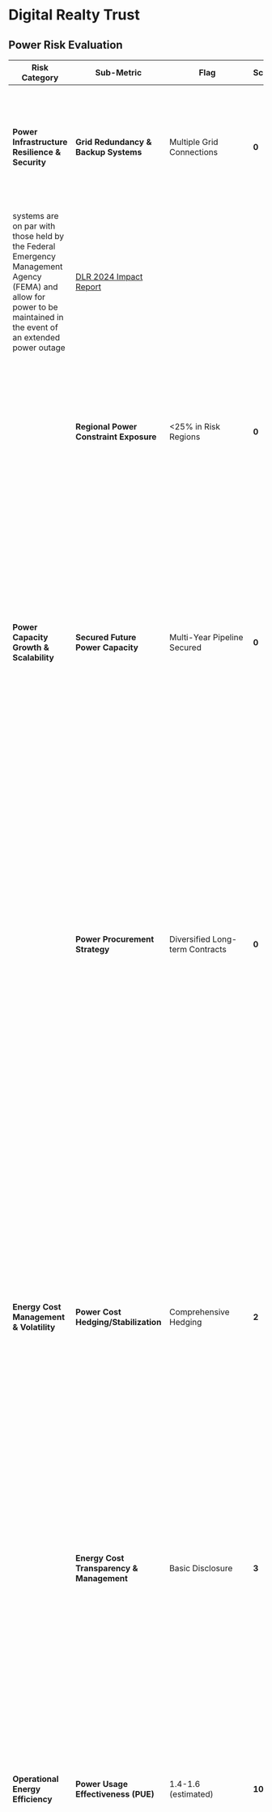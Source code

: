 #  Digital Realty Trust 

## Power Risk Evaluation

|**Risk Category**| **Sub-Metric**| **Flag**| **Score**|**Justification**| **Reference**|
| ------------------------------------ | ----------------------------------------- | --------------------------- | --------- | ------------------------------------------------------------------------------------------------------------------------------------------------------------------------------------------------------------------------------------------- | --------------------------------------------------------------------------- |
|**Power Infrastructure Resilience & Security**|**Grid Redundancy & Backup Systems**| Multiple Grid Connections| **0**| DLR operates with Tier III-standard power infrastructure, including multiple grid feeds and N+1/2N UPS and generator redundancy. Fuel delivery agreements for backup power
systems are on par with those held by the Federal Emergency Management Agency (FEMA) and allow for power to be maintained in the event of an extended power outage | [DLR 2024 Impact Report](https://s29.q4cdn.com/106493612/files/doc_financials/2024/ar/Digital-Realty-2024-Impact-Report.pdf)|
||**Regional Power Constraint Exposure** | <25% in Risk Regions| **0**| DLR owns and operates 300+ data centers in 50+ metro markets across six continents. U.S. exposure includes high-risk hubs (Northern Virginia, Silicon Valley, Texas), but global diversification ensures no concentration in any high-risk zone.  | [DLR DCs](https://www.digitalrealty.com/data-centers)|
|**Power Capacity Growth & Scalability**| **Secured Future Power Capacity** | Multi-Year Pipeline Secured | **0**| DLR added over 200 MW of capacity in 2024, while increasing its development pipeline by 75% to ~$7 billion in projects, with 70% preleased or under contract ($7B pipeline, 200 MW added pipeline). As of early 2025, DLR has 2,850 MW operational, 5,000 MW buildable capacity, and expects 734 MW coming online within one year. The company can support nearly 4 GW of additional capacity based on its current land bank strategy, even beyond immediate projects |[Digital Realty Trust Q2 2025:AI Expansion Drives Growth Amid Market Challenges](https://www.monexa.ai/blog/digital-realty-trust-q2-2025-ai-expansion-drives-g-DLR-2025-07-02) <br>[DLR 2024 Impact Report](https://s29.q4cdn.com/106493612/files/doc_financials/2024/ar/Digital-Realty-2024-Impact-Report.pdf)</br> <br>[Digital Realty Makes The Jump To Hyperspace With Lucasfilm Deal, Ups Annual Guidance To $6B](https://www.crn.com/news/data-center/2025/digital-realty-makes-the-jump-to-hyperspace-with-lucasfilm-deal-ups-annual-guidance-to-6b?)</br> <br>[Digital Realty Rides Secular Waves of Growth in its First 20 Years](https://www.reit.com/news/articles/digital-realty-rides-secular-waves-of-growth-in-its-first-20-years)</br> |
||**Power Procurement Strategy**|Diversified Long-term Contracts| **0**| Digital Realty’s 2024 Impact Report confirms 1.5 GW of new solar and wind projects under contract, supporting 75% renewable energy coverage globally across ~185 data centers. Additional PPAs signed in Spain and France (five renewable energy agreements signed May 2024) add diversified long-term procurement exposure across EMEA markets. A 10-year PPA with ENGIE in Germany (Brandenburg), covering ~120 GWh annually (116 MW share), demonstrates geographic diversification and long-duration contracting. |[Digital Realty Signs Five Renewable Energy Deals to Serve Spain and France](https://www.digitalrealty.com/about/newsroom/press-releases/123270/digital-realty-signs-five-renewable-energy-deals-to-serve-spain-and-france) <br>[2023 ESG Report](https://s29.q4cdn.com/106493612/files/doc_financials/2023/ar/report_digital_realty_2406_2023_esg_report.pdf) </br>|
|**Energy Cost Management & Volatility**|**Power Cost Hedging/Stabilization**| Comprehensive Hedging | **2**| DLR has 1.5 GW of renewable power under contract, backed by long-term PPAs spanning multiple geographies, which provides cost certainty and acts as a hedge against energy market fluctuations. The company issued €600 million in green bonds (first for a data center REIT) to finance sustainability-linked projects—indirectly supporting fixed-cost infrastructure and collectively reducing exposure to energy price hikes.DLR also joined 24/7 hourly renewable energy matching programs in Sweden and France in early 2025, further stabilizing renewable energy sourcing and aligning purchases with actual consumption—enhancing cost predictability. | [Green bonds](https://www.digitalrealty.com/about/esg/green-bond) <br>[Digital Realty Joins Innovative 24/7 Hourly Energy Matching Programs in Sweden and France](https://www.digitalrealty.com/about/newsroom/press-releases/123307/digital-realty-joins-innovative-24-7-hourly-energy-matching-programs-in-sweden-and-france)</br>|
||**Energy Cost Transparency & Management** | Basic Disclosure| **3**| DLR’s 2024 impact report shares PUE and efficiency data and renewable metrics, but lacks granular cost per kWh or facility-level power budgeting. |[DLR 2024 Impact Report](https://s29.q4cdn.com/106493612/files/doc_financials/2024/ar/Digital-Realty-2024-Impact-Report.pdf)|
|**Operational Energy Efficiency**|**Power Usage Effectiveness (PUE)** |1.4-1.6 (estimated) | **10**| DLR does not publicly report averaged PUE values for its data center portfolio, as noted in its sustainability communications. A historic case study from Digital Realty’s Santa Clara campus reported a PUE of ~1.6 when partially utilized (~53%), highlighting that their real-world values have reached this range. Broad industry data (Lawrence Berkeley Lab 2024) shows average U.S. data center PUE around 1.4 in 2023, trending toward 1.35–1.15 by 2028—but only hyper-scale providers reach sub-1.25 routinely. Also having estimation to reach 1.25~1.4 by 2030.| [DLR 2024 Impact Report](https://s29.q4cdn.com/106493612/files/doc_financials/2024/ar/Digital-Realty-2024-Impact-Report.pdf) <br>[Digital Realty Turns to AI to Maximize Data Center Efficiency](https://www.reit.com/news/articles/digital-realty-turns-to-ai-to-maximize-data-center-efficiency)</br> <br>[2010 Disclosure]9https://www.datacenterknowledge.com/business/how-a-good-pue-can-save-10-megawatts）</br>|
| |**Efficiency Improvement Trajectory**| Stable/Improving**| **1**| Saved 42,400 MWh/year in efficiency projects, equating to 28,500 MTCO₂e avoided. Achieved 69% ENERGY STAR certification across U.S. portfolio and expanded sustainable building footprint to 15 million sq ft globally. Achieved/exceeded annual PUE improvement targets: >5% in North America and >3% in Europe| [DLR 2024 Impact Report](https://s29.q4cdn.com/106493612/files/doc_financials/2024/ar/Digital-Realty-2024-Impact-Report.pdf) <br>[Digital Realty Hits 1.5 GW Clean Energy Milestone](https://energydigital.com/news/digital-realty-impact-report-reveals-1-5gw-energy-milestone)</br> |
|**Sustainability & Regulatory Risk**|**Renewable Energy Integration**| >=75% Renewable       | **2** | In 2024, DLR achieved 75% renewable
energy coverage globally, an 11% increase
from the prior year. 185 of data
centers are 100% renewable. |  [DLR 2024 Impact Report](https://s29.q4cdn.com/106493612/files/doc_financials/2024/ar/Digital-Realty-2024-Impact-Report.pdf)|
||**ESG/Climate Regulatory Preparedness**| Comprehensive Strategy | **0**| DLR aligns with SBTi, reports under TCFD, issues green bonds, maps to UN SDGs, and integrates sustainability into governance. |[Digital Realty Blazes a Trail in the Use of Green Bonds](https://www.reit.com/news/blog/nareit-developments/digital-realty-blazes-trail-use-green-bonds) <br> [DLR 2024 Impact Report](https://s29.q4cdn.com/106493612/files/doc_financials/2024/ar/Digital-Realty-2024-Impact-Report.pdf)</br>|



## Geographic Risk Evaluation
| **Sub-Metric** | **Flag** | **Score** | **Justification** | **Reference** |
|----------------|----------|-----------|-------------------|---------------|
|**Asset Geographic Concentration Risk**| Well Diversified|**0**|As of mid‑2024, Digital Realty operated 300+ data centers in over 50 metropolitan areas across 25+ countries on six continents|[DLR DC](https://www.digitalrealty.com/about/newsroom/press-releases/123251/digital-realty-lays-foundation-to-private-ai-with-second-data-center-in-nrt-campus-boosts-ai-ready-data-center-capacity-in-metropolitan-tokyo)  |
| **Revenue Geographic Concentration Risk** |Well Diversified|**0**|Revenue is broadly distributed across North America, EMEA, Asia-Pacific and Latin America. Europe and Asia‑Pacific are highlighted as major growth markets, with Asia‑Pacific revenue projected to reach ~$1.22B in 2025 rising to $1.56B in 2026 and beyond.  ||
| **High‑Risk Geographic Exposure** |Low Exposure| **0**|DLR’s global footprints are diversified across stable markets with minimal exposure to known high-risk grids, regulatory hotspots, or climate-vulnerable regions.||
| **Natural Disaster & Climate Risk** | Low Risk |**1**|Only a limited portion of DLR’s global portfolio sits in hazard-prone zones; most data centers are located in stable regions with robust design mitigation measures. A minority of sites reside in regions with elevated natural hazard exposure, such as coastal areas prone to hurricanes or flood events (e.g., Florida, Texas, California), seismic zones (California), and PJM-interconnected urban sites. Resilience is embedded in DLR’s property lifecycle: site selection, design, insurance, and preparedness are aligned with TCFD-aligned risk assessments. |[AMT Disaster Response](https://www.americantower.com/us/media-hub/blog/weathering-worst-inside-teams-keeping-you-connected)  |
| **Market Saturation & Competition Risk**  |High Saturation|**6**|Vacancy rates are near historical lows (e.g. ~1.5% in North America, ~0.4% in Northern Virginia), leading to rent and pricing momentum—but also making expansions more difficult. Digital Realty controls a market-leading 8.5% share of the global data center inventory, with fierce competition in key U.S. and EMEA metros like Northern Virginia, Silicon Valley, London, and Frankfurt. Many of DLR’s largest customers (e.g. AWS, Microsoft, Google) are also building hyperscale campuses, directly competing for the same power-rich landbanks and leasing structures.| |



## Customer Concentration Risk.
| **Sub-Metric** | **Flag** | **Score** | **Justification** | **Reference** |
|----------------|----------|-----------|-------------------|---------------|
| **Single Customer Dependency** | Relatively Low Dependency | **4** |Digital Realty’s largest customer accounted for ≈11.5% of aggregate annual recurring revenue—above 10% but below 25%.|  |
| **Top Customer Portfolio Concentration**     | Moderately Concentrated |**5**| Top 5 customers comprise 40–60% of recurring revenue (based on peers and industry context)—Digital Realty serves over 5,000 customers, with top few significant.| |
| **Customer Type & Pricing Power Risk**       | Moderate Risk | **5**| Serves mix of hyperscalers, cloud providers and enterprise clients. Hyperscale customers exert bargaining leverage, though enterprise portfolio provides balance. |   |
| **Contract Duration & Revenue Stability**    | Strong Protection | **0**|	Utilizes long-term leases and Master Services Agreements (MSAs) with tenants; recurring colocation contracts provide contractual stability. |   |
| **Customer Financial Quality & Credit Risk** | High Quality  | **0**  | Customers include financially strong hyperscalers (e.g. AWS, Microsoft) and large enterprise firms with robust credit profiles.| |